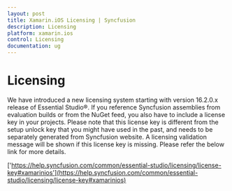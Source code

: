 ```yaml
---
layout: post
title: Xamarin.iOS Licensing | Syncfusion
description: Licensing
platform: xamarin.ios
control: Licensing
documentation: ug
---
```


# Licensing
We have introduced a new licensing system starting with version 16.2.0.x release of Essential Studio®. If you reference Syncfusion assemblies from evaluation builds or from the NuGet feed, you also have to include a license key in your projects. Please note that this license key is different from the setup unlock key that you might have used in the past, and needs to be separately generated from Syncfusion website. A licensing validation message will be shown if this license key is missing. Please refer the below link for more details.
 
['https://help.syncfusion.com/common/essential-studio/licensing/license-key#xamarinios'](https://help.syncfusion.com/common/essential-studio/licensing/license-key#xamarinios)
